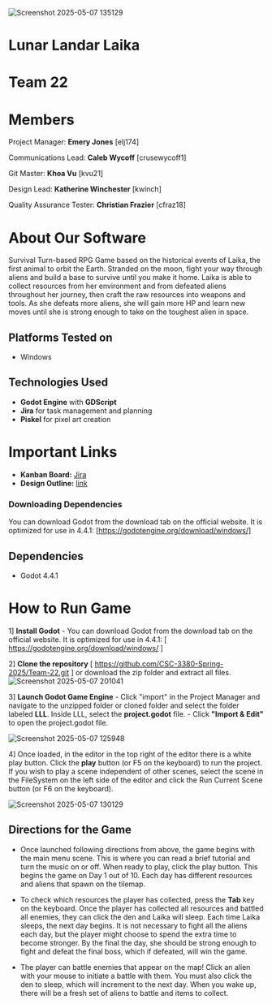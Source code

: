 
![Screenshot 2025-05-07 135129](https://github.com/user-attachments/assets/c765aa37-abe1-40b8-8bcd-5829c38530f0)

# Lunar Landar Laika
# Team 22

# Members
Project Manager: **Emery Jones** [elj174]

Communications Lead: **Caleb Wycoff** [crusewycoff1]

Git Master: **Khoa Vu** [kvu21]

Design Lead: **Katherine Winchester** [kwinch]

Quality Assurance Tester: **Christian Frazier** [cfraz18]

# About Our Software

Survival Turn-based RPG Game based on the historical events of Laika, the first animal to orbit the Earth. Stranded on the moon, fight your way through aliens and build a base to survive until you make it home.
Laika is able to collect resources from her environment and from defeated aliens throughout her journey, then craft the raw resources into weapons and tools. As she defeats more aliens, she will gain more HP and learn new moves until she is strong enough to take on the toughest alien in space.

## Platforms Tested on
- Windows

## Technologies Used
- **Godot Engine** with **GDScript**
-  **Jira** for task management and planning
-  **Piskel** for pixel art creation

# Important Links
- **Kanban Board:** [Jira](https://3108team22.atlassian.net/jira/software/projects/LLL/boards/1?atlOrigin=eyJpIjoiYjFkYzc5NmEwNGNjNDkwMTk4OWQyNTNiOTc4MWJjNDgiLCJwIjoiaiJ9)
- **Design Outline:** [link](https://lsumail2-my.sharepoint.com/:w:/r/personal/kwinch3_lsu_edu/Documents/Spring%202025/CSC%203380/Design%20Outline.docx?d=wb067e339ce00470aa6096ef1205f7dcb&csf=1&web=1&e=XQcuNl)

### Downloading Dependencies
You can download Godot from the download tab on the official website. It is optimized for use in 4.4.1: [https://godotengine.org/download/windows/]

## Dependencies
- Godot 4.4.1

# How to Run Game
1] **Install Godot**
	- You can download Godot from the download tab on the official website. 
 It is optimized for use in 4.4.1: [ https://godotengine.org/download/windows/ ] 

2] **Clone the repository** [ https://github.com/CSC-3380-Spring-2025/Team-22.git ] or download the zip folder and extract all files.
![Screenshot 2025-05-07 201041](https://github.com/user-attachments/assets/37f19008-5aeb-4ee9-8e9f-cfa200d364f4)


3] **Launch Godot Game Engine**
	- Click "import" in the Project Manager and navigate to the unzipped folder or cloned folder and select the folder labeled **LLL**. Inside LLL, select the **project.godot** file. 
  	- Click **"Import & Edit"** to open the project.godot file.
   
![Screenshot 2025-05-07 125948](https://github.com/user-attachments/assets/73adf2c2-f280-4821-952f-79c8c9803874)



4] Once loaded, in the editor in the top right of the editor there is a white play button. Click the **play** button (or F5 on the keyboard) to run the project. If you wish to play a scene independent of other scenes, select the scene in the FileSystem on the left side of the editor and click the Run Current Scene button (or F6 on the keyboard).


![Screenshot 2025-05-07 130129](https://github.com/user-attachments/assets/ff034434-0f3c-4d39-b310-05abc03ae4bd)


## Directions for the Game
- Once launched following directions from above, the game begins with the main menu scene. This is where you can read a brief tutorial and turn the music on or off. When ready to play, click the play button. This begins the game on Day 1 out of 10. Each day has different resources and aliens that spawn on the tilemap.
  
- To check which resources the player has collected, press the **Tab** key on the keyboard. Once the player has collected all resources and battled all enemies, they can click the den and Laika will sleep. Each time Laika sleeps, the next day begins. It is not necessary to fight all the aliens each day, but the player might choose to spend the extra time to become stronger. By the final the day, she should be strong enough to fight and defeat the final boss, which if defeated, will win the game.

- The player can battle enemies that appear on the map! Click an alien with your mouse to initiate a battle with them. You must also click the den to sleep, which will increment to the next day. When you wake up, there will be a fresh set of aliens to battle and items to collect. 
